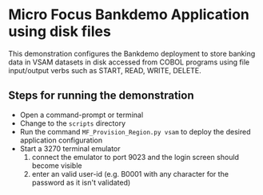 # Micro Focus Bankdemo Application using disk files
This demonstration configures the Bankdemo deployment to store banking data in VSAM datasets 
in disk accessed from COBOL programs using file input/output verbs
such as START, READ, WRITE, DELETE.

## Steps for running the demonstration
- Open a command-prompt or terminal
- Change to the `scripts` directory
- Run the command `MF_Provision_Region.py vsam` to deploy the desired application configuration
- Start a 3270 terminal emulator 
    1. connect the emulator to port 9023 and the login screen should become visible
    2. enter an valid user-id (e.g. B0001 with any character for the password as it isn't validated)